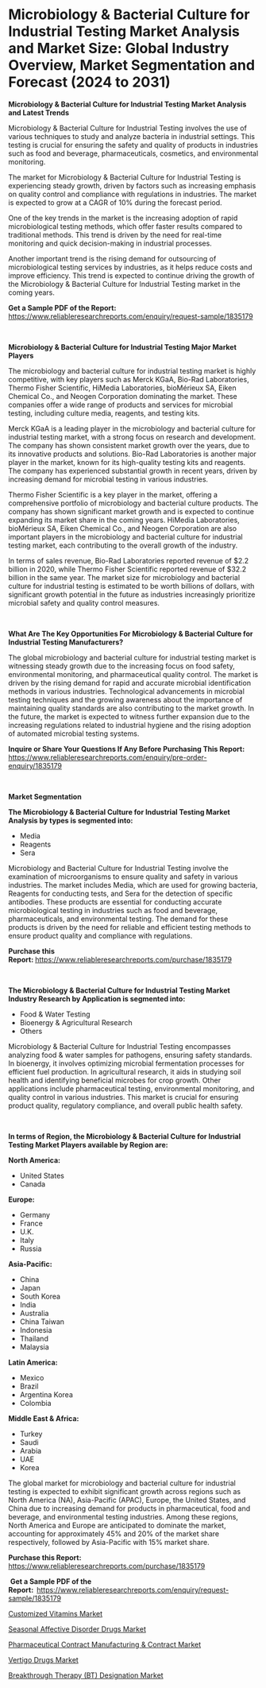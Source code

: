 <p><h1>Microbiology & Bacterial Culture for Industrial Testing Market Analysis and Market Size: Global Industry Overview, Market Segmentation and Forecast (2024 to 2031)</h1></p><p><strong>Microbiology & Bacterial Culture for Industrial Testing Market Analysis and Latest Trends</strong></p>
<p><p>Microbiology & Bacterial Culture for Industrial Testing involves the use of various techniques to study and analyze bacteria in industrial settings. This testing is crucial for ensuring the safety and quality of products in industries such as food and beverage, pharmaceuticals, cosmetics, and environmental monitoring.</p><p>The market for Microbiology & Bacterial Culture for Industrial Testing is experiencing steady growth, driven by factors such as increasing emphasis on quality control and compliance with regulations in industries. The market is expected to grow at a CAGR of 10% during the forecast period.</p><p>One of the key trends in the market is the increasing adoption of rapid microbiological testing methods, which offer faster results compared to traditional methods. This trend is driven by the need for real-time monitoring and quick decision-making in industrial processes.</p><p>Another important trend is the rising demand for outsourcing of microbiological testing services by industries, as it helps reduce costs and improve efficiency. This trend is expected to continue driving the growth of the Microbiology & Bacterial Culture for Industrial Testing market in the coming years.</p></p>
<p><strong>Get a Sample PDF of the Report:&nbsp;</strong> <a href="https://www.reliableresearchreports.com/enquiry/request-sample/1835179">https://www.reliableresearchreports.com/enquiry/request-sample/1835179</a></p>
<p>&nbsp;</p>
<p><strong>Microbiology & Bacterial Culture for Industrial Testing Major Market Players</strong></p>
<p><p>The microbiology and bacterial culture for industrial testing market is highly competitive, with key players such as Merck KGaA, Bio-Rad Laboratories, Thermo Fisher Scientific, HiMedia Laboratories, bioMérieux SA, Eiken Chemical Co., and Neogen Corporation dominating the market. These companies offer a wide range of products and services for microbial testing, including culture media, reagents, and testing kits.</p><p>Merck KGaA is a leading player in the microbiology and bacterial culture for industrial testing market, with a strong focus on research and development. The company has shown consistent market growth over the years, due to its innovative products and solutions. Bio-Rad Laboratories is another major player in the market, known for its high-quality testing kits and reagents. The company has experienced substantial growth in recent years, driven by increasing demand for microbial testing in various industries.</p><p>Thermo Fisher Scientific is a key player in the market, offering a comprehensive portfolio of microbiology and bacterial culture products. The company has shown significant market growth and is expected to continue expanding its market share in the coming years. HiMedia Laboratories, bioMérieux SA, Eiken Chemical Co., and Neogen Corporation are also important players in the microbiology and bacterial culture for industrial testing market, each contributing to the overall growth of the industry.</p><p>In terms of sales revenue, Bio-Rad Laboratories reported revenue of $2.2 billion in 2020, while Thermo Fisher Scientific reported revenue of $32.2 billion in the same year. The market size for microbiology and bacterial culture for industrial testing is estimated to be worth billions of dollars, with significant growth potential in the future as industries increasingly prioritize microbial safety and quality control measures.</p></p>
<p>&nbsp;</p>
<p><strong>What Are The Key Opportunities For Microbiology & Bacterial Culture for Industrial Testing Manufacturers?</strong></p>
<p><p>The global microbiology and bacterial culture for industrial testing market is witnessing steady growth due to the increasing focus on food safety, environmental monitoring, and pharmaceutical quality control. The market is driven by the rising demand for rapid and accurate microbial identification methods in various industries. Technological advancements in microbial testing techniques and the growing awareness about the importance of maintaining quality standards are also contributing to the market growth. In the future, the market is expected to witness further expansion due to the increasing regulations related to industrial hygiene and the rising adoption of automated microbial testing systems.</p></p>
<p><strong>Inquire or Share Your Questions If Any Before Purchasing This Report:</strong> <a href="https://www.reliableresearchreports.com/enquiry/pre-order-enquiry/1835179">https://www.reliableresearchreports.com/enquiry/pre-order-enquiry/1835179</a></p>
<p>&nbsp;</p>
<p><strong>Market Segmentation</strong></p>
<p><strong>The Microbiology & Bacterial Culture for Industrial Testing Market Analysis by types is segmented into:</strong></p>
<p><ul><li>Media</li><li>Reagents</li><li>Sera</li></ul></p>
<p><p>Microbiology and Bacterial Culture for Industrial Testing involve the examination of microorganisms to ensure quality and safety in various industries. The market includes Media, which are used for growing bacteria, Reagents for conducting tests, and Sera for the detection of specific antibodies. These products are essential for conducting accurate microbiological testing in industries such as food and beverage, pharmaceuticals, and environmental testing. The demand for these products is driven by the need for reliable and efficient testing methods to ensure product quality and compliance with regulations.</p></p>
<p><strong>Purchase this Report:&nbsp;</strong><a href="https://www.reliableresearchreports.com/purchase/1835179">https://www.reliableresearchreports.com/purchase/1835179</a></p>
<p>&nbsp;</p>
<p><strong>The Microbiology & Bacterial Culture for Industrial Testing Market Industry Research by Application is segmented into:</strong></p>
<p><ul><li>Food & Water Testing</li><li>Bioenergy & Agricultural Research</li><li>Others</li></ul></p>
<p><p>Microbiology & Bacterial Culture for Industrial Testing encompasses analyzing food & water samples for pathogens, ensuring safety standards. In bioenergy, it involves optimizing microbial fermentation processes for efficient fuel production. In agricultural research, it aids in studying soil health and identifying beneficial microbes for crop growth. Other applications include pharmaceutical testing, environmental monitoring, and quality control in various industries. This market is crucial for ensuring product quality, regulatory compliance, and overall public health safety.</p></p>
<p>&nbsp;</p>
<p><strong>In terms of Region, the Microbiology & Bacterial Culture for Industrial Testing Market Players available by Region are:</strong></p>
<p>
    <p> <strong> North America: </strong>
        <ul>
            <li>United States</li>
            <li>Canada</li>
        </ul>
        </p> 
    <p> <strong> Europe: </strong>
        <ul>
            <li>Germany</li>
            <li>France</li>
            <li>U.K.</li>
            <li>Italy</li>
            <li>Russia</li>
        </ul>
        </p> 
    <p> <strong> Asia-Pacific: </strong>
        <ul>
            <li>China</li>
            <li>Japan</li>
            <li>South Korea</li>
            <li>India</li>
            <li>Australia</li>
            <li>China Taiwan</li>
            <li>Indonesia</li>
            <li>Thailand</li>
            <li>Malaysia</li>
        </ul>
        </p> 
    <p> <strong> Latin America: </strong>
        <ul>
            <li>Mexico</li>
            <li>Brazil</li>
            <li>Argentina Korea</li>
            <li>Colombia</li>
        </ul>
        </p> 
    <p> <strong> Middle East & Africa: </strong>
        <ul>
            <li>Turkey</li>
            <li>Saudi</li>
            <li>Arabia</li>
            <li>UAE</li>
            <li>Korea</li>
        </ul>
    </p>
    </p>
<p><p>The global market for microbiology and bacterial culture for industrial testing is expected to exhibit significant growth across regions such as North America (NA), Asia-Pacific (APAC), Europe, the United States, and China due to increasing demand for products in pharmaceutical, food and beverage, and environmental testing industries. Among these regions, North America and Europe are anticipated to dominate the market, accounting for approximately 45% and 20% of the market share respectively, followed by Asia-Pacific with 15% market share.</p></p>
<p><strong>Purchase this Report: </strong><a href="https://www.reliableresearchreports.com/purchase/1835179">https://www.reliableresearchreports.com/purchase/1835179</a></p>
<p>&nbsp;<strong>Get a Sample PDF of the Report:&nbsp;&nbsp;</strong><a href="https://www.reliableresearchreports.com/enquiry/request-sample/1835179">https://www.reliableresearchreports.com/enquiry/request-sample/1835179</a></p>
<p><strong></strong></p>
<p><p><a href="https://medium.com/@dianeharris83/customized-vitamins-market-size-market-outlook-and-market-forecast-2024-to-2031-957a1bc4738c">Customized Vitamins Market</a></p><p><a href="https://medium.com/@doriscampbell78/seasonal-affective-disorder-drugs-market-trends-forecast-and-competitive-analysis-to-2031-80ef6806df0e">Seasonal Affective Disorder Drugs Market</a></p><p><a href="https://github.com/okotobwrhuteie/Market-Research-Report-List-1/blob/main/pharmaceutical-contract-manufacturing-contract-market.md">Pharmaceutical Contract Manufacturing & Contract Market</a></p><p><a href="https://medium.com/@doriscampbell78/vertigo-drugs-market-the-key-to-successful-business-strategy-forecast-till-2031-da6c0610c48c">Vertigo Drugs Market</a></p><p><a href="https://github.com/myacatherineblakecaczo9vcsw/Market-Research-Report-List-1/blob/main/breakthrough-therapy-bt-designation-market.md">Breakthrough Therapy (BT) Designation Market</a></p></p>